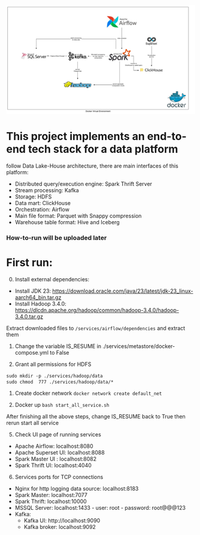 ![stack architecture](architecture.jpg)

# This project implements an end-to-end tech stack for a data platform
follow Data Lake-House architecture, there are main interfaces of this platform: 
- Distributed query/execution engine: Spark Thrift Server
- Stream processing: Kafka
- Storage: HDFS
- Data mart: ClickHouse
- Orchestration: Airflow
- Main file format: Parquet with Snappy compression
- Warehouse table format: Hive and Iceberg

### How-to-run will be uploaded later

# First run:
0. Install external dependencies:
- Install JDK 23: https://download.oracle.com/java/23/latest/jdk-23_linux-aarch64_bin.tar.gz
- Install Hadoop 3.4.0: https://dlcdn.apache.org/hadoop/common/hadoop-3.4.0/hadoop-3.4.0.tar.gz

Extract downloaded files to `/services/airflow/dependencies` and extract them
 
1. Change the variable IS_RESUME in ./services/metastore/docker-compose.yml to False

2. Grant all permissions for HDFS
```
sudo mkdir -p ./services/hadoop/data
sudo chmod  777 ./services/hadoop/data/*
```

1. Create docker network
`docker network create default_net`

1. Docker up
`bash start_all_service.sh`

After finishing all the above steps, change IS_RESUME back to True then rerun start all service

5. Check UI page of running services
- Apache Airflow: localhost:8080
- Apache Superset UI: localhost:8088
- Spark Master UI : localhost:8082
- Spark Thrift UI: localhost:4040

6. Services ports for TCP connections
- Nginx for http logging data source: localhost:8183
- Spark Master: localhost:7077 
- Spark Thrift: localhost:10000
- MSSQL Server: localhost:1433 - user: root - password: root@@@123 
- Kafka:
  - Kafka UI: http://localhost:9090
  - Kafka broker: localhost:9092